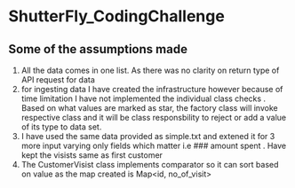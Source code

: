 # ShutterFly_CodingChallenge

## Some of the assumptions made
1. All the data comes in one list. As there was no clarity on return type of API request for data
2. for ingesting data I have created the infrastructure however because of time limitation I have not implemented the individual class checks . Based on what values are marked as star, the factory class will invoke respective class and it will be class responsbility to reject or add a value of its type to data set. 
3. I have used the same data provided as simple.txt and extened it for 3 more input varying only fields which matter i.e ### amount spent . Have kept the visists same as first customer
4. The CustomerVisist class implements comparator  so it can sort based on value as the map created is Map<id, no_of_visit>
